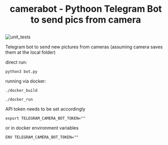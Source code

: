 # <p align="center">camerabot - Pythoon Telegram Bot to send pics from camera

![unit_tests](https://github.com/alexb-dev/telegram-dawsoncamera-bot/workflows/unit_tests/badge.svg)

Telegram bot to send new pictures from cameras (assuming camera saves them at the local folder)

direct run:  

````python3 bot.py````

running via docker: 

```./docker_build```

```./docker_run```


API token needs to be set accordingly 

```export TELEGRAM_CAMERA_BOT_TOKEN=""``` 

or in docker environment variables  

```ENV TELEGRAM_CAMERA_BOT_TOKEN=""```

